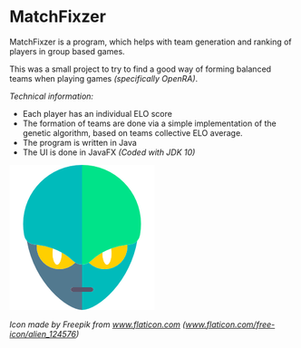 # MatchFixzer
MatchFixzer is a program, which helps with team generation and ranking of players in group based games.

This was a small project to try to find a good way of forming balanced teams when playing games _(specifically OpenRA)_.

*Technical information:*

- Each player has an individual ELO score
- The formation of teams are done via a simple implementation of the genetic algorithm, based on teams collective ELO average. 
- The program is written in Java
- The UI is done in JavaFX _(Coded with JDK 10)_

![alt text](https://raw.githubusercontent.com/Gamped/MatchFixzer/master/src/resources/alien.png)

_Icon made by Freepik from www.flaticon.com_ 
_(www.flaticon.com/free-icon/alien_124576)_
